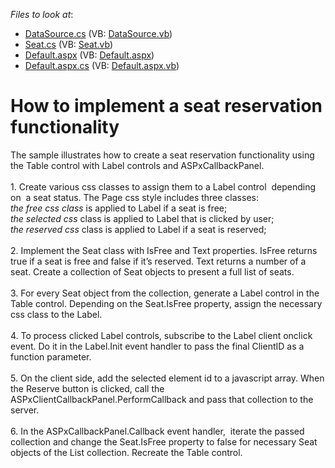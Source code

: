 <!-- default file list -->
*Files to look at*:

* [DataSource.cs](./CS/App_Code/DataSource.cs) (VB: [DataSource.vb](./VB/App_Code/DataSource.vb))
* [Seat.cs](./CS/App_Code/Seat.cs) (VB: [Seat.vb](./VB/App_Code/Seat.vb))
* [Default.aspx](./CS/Default.aspx) (VB: [Default.aspx](./VB/Default.aspx))
* [Default.aspx.cs](./CS/Default.aspx.cs) (VB: [Default.aspx.vb](./VB/Default.aspx.vb))
<!-- default file list end -->
# How to implement a seat reservation functionality


The sample illustrates how to create a seat reservation functionality using the Table control with Label controls and ASPxCallbackPanel.<br><br>1. Create various css classes to assign them to a Label control  depending on  a seat status. The Page css style includes three classes:<br><em>the free css class</em> is applied to Label if a seat is free;<br><em>the selected css</em> class is applied to Label that is clicked by user;<br><em>the reserved css</em> class is applied to Label if a seat is reserved;<br><br>2. Implement the Seat class with IsFree and Text properties. IsFree returns true if a seat is free and false if it’s reserved. Text returns a number of a seat. Create a collection of Seat objects to present a full list of seats.<br><br>3. For every Seat object from the collection, generate a Label control in the Table control. Depending on the Seat.IsFree property, assign the necessary css class to the Label.<br><br>4. To process clicked Label controls, subscribe to the Label client onclick event. Do it in the Label.Init event handler to pass the final ClientID as a function parameter.<br><br>5. On the client side, add the selected element id to a javascript array. When the Reserve button is clicked, call the ASPxClientCallbackPanel.PerformCallback and pass that collection to the server.<br><br>6. In the ASPxCallbackPanel.Callback event handler,  iterate the passed collection and change the Seat.IsFree property to false for necessary Seat objects of the List<Seat> collection. Recreate the Table control.

<br/>


